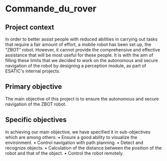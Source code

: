 # Commande_du_rover

## Project context
In order to better assist people with reduced abilities in carrying out tasks that require a fair amount of effort, a mobile robot has been set up, the “ZBOT” robot. However, it cannot provide the comprehensive and effective assistance that will be most useful for these people. It is with the aim of filling these limits that we decided to work on the autonomous and secure navigation of the robot by designing a perception module, as part of ESATIC's internal projects.

## Primary objective
The main objective of this project is to ensure the autonomous and secure navigation of the ZBOT robot.

## Specific objectives
In achieving our main objective, we have specified it in sub-objectives which are among others:
• Ensure a good ability to visualize the environment.
• Control navigation with path planning.
• Detect and recognize objects.
• Calculation of the distance between the position of the robot and that of the object.
• Control the robot remotely.
